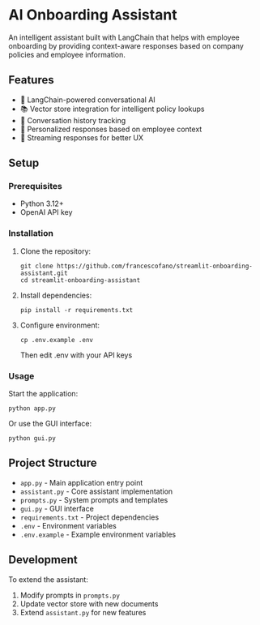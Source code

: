 # AI Onboarding Assistant

An intelligent assistant built with LangChain that helps with employee onboarding by providing context-aware responses based on company policies and employee information.

## Features

- 🤖 LangChain-powered conversational AI
- 📚 Vector store integration for intelligent policy lookups
- 💬 Conversation history tracking
- 👤 Personalized responses based on employee context
- 🔄 Streaming responses for better UX

## Setup

### Prerequisites

- Python 3.12+
- OpenAI API key

### Installation

1. Clone the repository:
   ```
   git clone https://github.com/francescofano/streamlit-onboarding-assistant.git
   cd streamlit-onboarding-assistant
   ```

2. Install dependencies:
   ```
   pip install -r requirements.txt
   ```

3. Configure environment:
   ```
   cp .env.example .env
   ```
   Then edit .env with your API keys

### Usage

Start the application:
```
python app.py
```

Or use the GUI interface:
```
python gui.py
```

## Project Structure

- `app.py` - Main application entry point
- `assistant.py` - Core assistant implementation
- `prompts.py` - System prompts and templates
- `gui.py` - GUI interface
- `requirements.txt` - Project dependencies
- `.env` - Environment variables
- `.env.example` - Example environment variables

## Development

To extend the assistant:
1. Modify prompts in `prompts.py`
2. Update vector store with new documents
3. Extend `assistant.py` for new features



